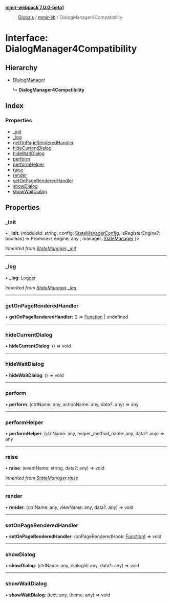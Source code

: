 **[mmir-webpack 7.0.0-beta1](../README.md)**

> [Globals](../README.md) / [mmir-lib](../modules/mmir_lib.md) / DialogManager4Compatibility

# Interface: DialogManager4Compatibility

## Hierarchy

* [DialogManager](mmir_lib.dialogmanager.md)

  ↳ **DialogManager4Compatibility**

## Index

### Properties

* [\_init](mmir_lib.dialogmanager4compatibility.md#_init)
* [\_log](mmir_lib.dialogmanager4compatibility.md#_log)
* [getOnPageRenderedHandler](mmir_lib.dialogmanager4compatibility.md#getonpagerenderedhandler)
* [hideCurrentDialog](mmir_lib.dialogmanager4compatibility.md#hidecurrentdialog)
* [hideWaitDialog](mmir_lib.dialogmanager4compatibility.md#hidewaitdialog)
* [perform](mmir_lib.dialogmanager4compatibility.md#perform)
* [performHelper](mmir_lib.dialogmanager4compatibility.md#performhelper)
* [raise](mmir_lib.dialogmanager4compatibility.md#raise)
* [render](mmir_lib.dialogmanager4compatibility.md#render)
* [setOnPageRenderedHandler](mmir_lib.dialogmanager4compatibility.md#setonpagerenderedhandler)
* [showDialog](mmir_lib.dialogmanager4compatibility.md#showdialog)
* [showWaitDialog](mmir_lib.dialogmanager4compatibility.md#showwaitdialog)

## Properties

### \_init

•  **\_init**: (moduleId: string, config: [StateManagerConfig](mmir_lib.statemanagerconfig.md), isRegisterEngine?: boolean) => Promise<{ engine: any ; manager: [StateManager](mmir_lib.statemanager.md)  }\>

*Inherited from [StateManager](mmir_lib.statemanager.md).[_init](mmir_lib.statemanager.md#_init)*

___

### \_log

•  **\_log**: [Logger](mmir_lib.logger.md)

*Inherited from [StateManager](mmir_lib.statemanager.md).[_log](mmir_lib.statemanager.md#_log)*

___

### getOnPageRenderedHandler

•  **getOnPageRenderedHandler**: () => [Function](mmir_lib.requirejs.md#function) \| undefined

___

### hideCurrentDialog

•  **hideCurrentDialog**: () => void

___

### hideWaitDialog

•  **hideWaitDialog**: () => void

___

### perform

•  **perform**: (ctrlName: any, actionName: any, data?: any) => any

___

### performHelper

•  **performHelper**: (ctrlName: any, helper\_method\_name: any, data?: any) => any

___

### raise

•  **raise**: (eventName: string, data?: any) => void

*Inherited from [StateManager](mmir_lib.statemanager.md).[raise](mmir_lib.statemanager.md#raise)*

___

### render

•  **render**: (ctrlName: any, viewName: any, data?: any) => void

___

### setOnPageRenderedHandler

•  **setOnPageRenderedHandler**: (onPageRenderedHook: [Function](mmir_lib.requirejs.md#function)) => void

___

### showDialog

•  **showDialog**: (ctrlName: any, dialogId: any, data?: any) => void

___

### showWaitDialog

•  **showWaitDialog**: (text: any, theme: any) => void
